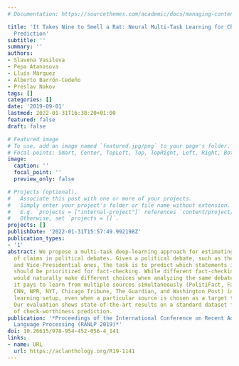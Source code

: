 ```yaml
---
# Documentation: https://sourcethemes.com/academic/docs/managing-content/

title: 'It Takes Nine to Smell a Rat: Neural Multi-Task Learning for Check-Worthiness
  Prediction'
subtitle: ''
summary: ''
authors:
- Slavena Vasileva
- Pepa Atanasova
- Lluís Màrquez
- Alberto Barrón-Cedeño
- Preslav Nakov
tags: []
categories: []
date: '2019-09-01'
lastmod: 2022-01-31T16:38:20+01:00
featured: false
draft: false

# Featured image
# To use, add an image named `featured.jpg/png` to your page's folder.
# Focal points: Smart, Center, TopLeft, Top, TopRight, Left, Right, BottomLeft, Bottom, BottomRight.
image:
  caption: ''
  focal_point: ''
  preview_only: false

# Projects (optional).
#   Associate this post with one or more of your projects.
#   Simply enter your project's folder or file name without extension.
#   E.g. `projects = ["internal-project"]` references `content/project/deep-learning/index.md`.
#   Otherwise, set `projects = []`.
projects: []
publishDate: '2022-01-31T15:57:49.992198Z'
publication_types:
- '1'
abstract: We propose a multi-task deep-learning approach for estimating the check-worthiness
  of claims in political debates. Given a political debate, such as the 2016 US Presidential
  and Vice-Presidential ones, the task is to predict which statements in the debate
  should be prioritized for fact-checking. While different fact-checking organizations
  would naturally make different choices when analyzing the same debate, we show that
  it pays to learn from multiple sources simultaneously (PolitiFact, FactCheck, ABC,
  CNN, NPR, NYT, Chicago Tribune, The Guardian, and Washington Post) in a multi-task
  learning setup, even when a particular source is chosen as a target to imitate.
  Our evaluation shows state-of-the-art results on a standard dataset for the task
  of check-worthiness prediction.
publication: '*Proceedings of the International Conference on Recent Advances in Natural
  Language Processing (RANLP 2019)*'
doi: 10.26615/978-954-452-056-4_141
links:
- name: URL
  url: https://aclanthology.org/R19-1141
---
```

